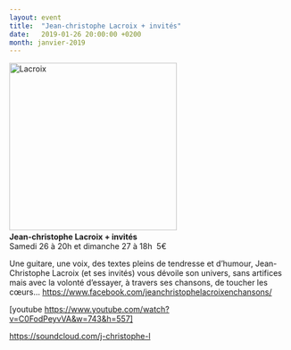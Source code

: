 ```yaml
---
layout: event
title:  "Jean-christophe Lacroix + invités"
date:   2019-01-26 20:00:00 +0200
month: janvier-2019
---
```

<span style="font-weight:400;"><img class="alignleft size-medium wp-image-5288" src="http://localhost/wpagendarts/wp-content/uploads/2018/08/lacroix.jpg?w=300" alt="Lacroix" width="300" height="300" srcset="http://localhost/wpagendarts/wp-content/uploads/2018/08/lacroix.jpg 400w, http://localhost/wpagendarts/wp-content/uploads/2018/08/lacroix-300x300.jpg 300w, http://localhost/wpagendarts/wp-content/uploads/2018/08/lacroix-150x150.jpg 150w" sizes="(max-width: 300px) 100vw, 300px" /><b><br /> Jean-christophe Lacroix + invités<br /> </b>Samedi 26 à 20h et dimanche 27 à 18h  </span><span style="font-weight:400;">5€</span>

<span style="font-weight:400;">Une guitare, une voix, des textes pleins de tendresse et d’humour, Jean-Christophe Lacroix (et ses invités) vous dévoile son univers, sans artifices mais avec la volonté d’essayer, à travers ses chansons, de toucher les cœurs… </span>[<span style="font-weight:400;">https://www.facebook.com/jeanchristophelacroixenchansons/</span>](https://www.facebook.com/jeanchristophelacroixenchansons/)

[youtube https://www.youtube.com/watch?v=C0FodPeyvVA&w=743&h=557]

[<span style="font-weight:400;">https://soundcloud.com/j-christophe-l</span>](https://soundcloud.com/j-christophe-l)